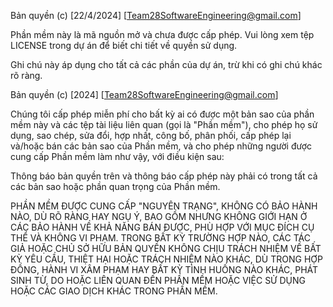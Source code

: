 Bản quyền (c) [22/4/2024] [Team28SoftwareEngineering@gmail.com]

Phần mềm này là mã nguồn mở và chưa được cấp phép. Vui lòng xem tệp LICENSE trong dự án để biết chi tiết về quyền sử dụng.

Ghi chú này áp dụng cho tất cả các phần của dự án, trừ khi có ghi chú khác rõ ràng.

Bản quyền (c) [2024] [Team28SoftwareEngineering@gmail.com]

Chúng tôi cấp phép miễn phí cho bất kỳ ai có được một bản sao của phần mềm này và các tệp tài liệu liên quan (gọi là "Phần mềm"), cho phép họ sử dụng, sao chép, sửa đổi, hợp nhất, công bố, phân phối, cấp phép lại và/hoặc bán các bản sao của Phần mềm, và cho phép những người được cung cấp Phần mềm làm như vậy, với điều kiện sau:

Thông báo bản quyền trên và thông báo cấp phép này phải có trong tất cả các bản sao hoặc phần quan trọng của Phần mềm.

PHẦN MỀM ĐƯỢC CUNG CẤP "NGUYÊN TRẠNG", KHÔNG CÓ BẢO HÀNH NÀO, DÙ RÕ RÀNG HAY NGỤ Ý, BAO GỒM NHƯNG KHÔNG GIỚI HẠN Ở CÁC BẢO HÀNH VỀ KHẢ NĂNG BÁN ĐƯỢC, PHÙ HỢP VỚI MỤC ĐÍCH CỤ THỂ VÀ KHÔNG VI PHẠM. TRONG BẤT KỲ TRƯỜNG HỢP NÀO, CÁC TÁC GIẢ HOẶC CHỦ SỞ HỮU BẢN QUYỀN KHÔNG CHỊU TRÁCH NHIỆM VỀ BẤT KỲ YÊU CẦU, THIỆT HẠI HOẶC TRÁCH NHIỆM NÀO KHÁC, DÙ TRONG HỢP ĐỒNG, HÀNH VI XÂM PHẠM HAY BẤT KỲ TÌNH HUỐNG NÀO KHÁC, PHÁT SINH TỪ, DO HOẶC LIÊN QUAN ĐẾN PHẦN MỀM HOẶC VIỆC SỬ DỤNG HOẶC CÁC GIAO DỊCH KHÁC TRONG PHẦN MỀM.
